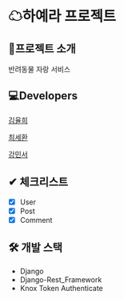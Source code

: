 # ☁하예라 프로젝트 

## 📑프로젝트 소개 
반려동물 자랑 서비스 

## 💻Developers
[김율희](https://github.com/yulhee741)

[최세환](https://github.com/Mactto)

[강민서](https://github.com/mseo39)

## ✔ 체크리스트  
- [x] User
- [x] Post
- [x] Comment

## 🛠 개발 스택  
- Django
- Django-Rest_Framework
- Knox Token Authenticate
